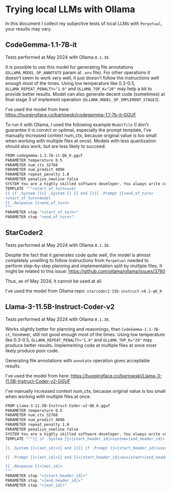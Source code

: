 # Trying local LLMs with Ollama

In this document I collect my subjective tests of local LLMs with `Perpetual`, your results may vary.

## CodeGemma-1.1-7B-it

Tests performed at May 2024 with Ollama `0.1.38`.

It is possible to use this model for generating file annotations (`OLLAMA_MODEL_OP_ANNOTATE` param at `.env` file). For other operations it doesn't seem to work very well, it just doesn't follow the instructions well enough most of the times. Using low temperature like 0.3-0.5, `OLLAMA_REPEAT_PENALTY="1.0"` and `OLLAMA_TOP_K="20"` may help a bit to provide better results. Model can also generate decent code (sometimes) at final stage 3 of implement operation (`OLLAMA_MODEL_OP_IMPLEMENT_STAGE3`).

I've used the model from here: <https://huggingface.co/bartowski/codegemma-1.1-7b-it-GGUF>

To run it with Ollama, I used the following example `Modelfile` (I don't guarantee it is correct or optimal, especially the prompt template, I've manually increased context num_ctx, because original value is too small when working with multiple files at once). Models with less quantization should also work, but are less likely to succeed:

```sh
FROM codegemma-1.1-7b-it-Q6_K.gguf
PARAMETER temperature 0.5
PARAMETER num_ctx 32768
PARAMETER num_predict 4096
PARAMETER repeat_penalty 1.0
PARAMETER penalize_newline false
SYSTEM You are a highly skilled software developer. You always write concise and readable code. You do not overload the user with unnecessary details in your answers and answer only the question asked. You are not adding separate explanations after code-blocks, you adding comments within your code instead.
TEMPLATE """<start_of_turn>user
{{ if .System }}{{ .System }} {{ end }}{{ .Prompt }}<end_of_turn>
<start_of_turn>model
{{ .Response }}<end_of_turn>
"""
PARAMETER stop "<start_of_turn>"
PARAMETER stop "<end_of_turn>"

```

## StarCoder2

Tests performed at May 2024 with Ollama `0.1.38`.

Despite the fact that it generates code quite well, the model is almost completely unwilling to follow instructions from `Perpetual` needed to perform step-by-step planning and implementation split by multiple files. It might be related to this issue: <https://github.com/ollama/ollama/issues/3760>

Thus, as of May 2024, it cannot be used at all.

I've used the model from Ollama repo: `starcoder2:15b-instruct-v0.1-q6_K`

## Llama-3-11.5B-Instruct-Coder-v2

Tests performed at May 2024 with Ollama `0.1.38`.

Works slightly better for planning and reasonings, than `CodeGemma-1.1-7B-it`, hovewer, still not good enough most of the times. Using low temperature like 0.3-0.5, `OLLAMA_REPEAT_PENALTY="1.0"` and `OLLAMA_TOP_K="20"` may produce better results. Implementing code at multiple files at once most likely produce poor code.

Generating file annotations with `annotate` operation gives acceptable results.

I've used the model from here: <https://huggingface.co/bartowski/Llama-3-11.5B-Instruct-Coder-v2-GGUF>

I've manually increased context num_ctx, because original value is too small when working with multiple files at once.

```sh
FROM Llama-3-11.5B-Instruct-Coder-v2-Q6_K.gguf
PARAMETER temperature 0.5
PARAMETER num_ctx 32768
PARAMETER num_predict 4096
PARAMETER repeat_penalty 1.0
PARAMETER penalize_newline false
SYSTEM You are a highly skilled software developer. You always write concise and readable code. You do not overload the user with unnecessary details in your answers and answer only the question asked. You are not adding separate explanations after code-blocks, you adding comments within your code instead.
TEMPLATE """{{ if .System }}<|start_header_id|>system<|end_header_id|>

{{ .System }}<|eot_id|>{{ end }}{{ if .Prompt }}<|start_header_id|>user<|end_header_id|>

{{ .Prompt }}<|eot_id|>{{ end }}<|start_header_id|>assistant<|end_header_id|>

{{ .Response }}<|eot_id|>
"""
PARAMETER stop "<|start_header_id|>"
PARAMETER stop "<|end_header_id|>"
PARAMETER stop "<|eot_id|>"
```
